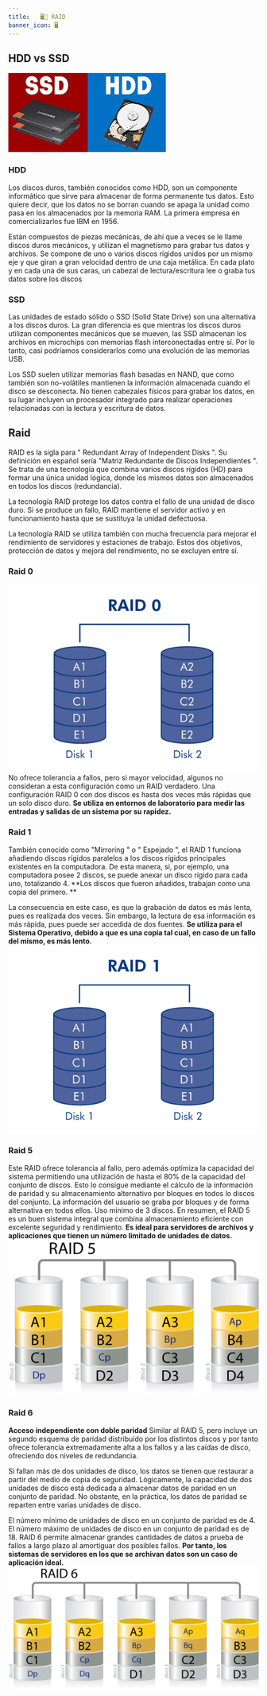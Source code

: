 ```yaml
---
title:   🖥🤯 RAID
banner_icon: 🖥
---
```

## HDD vs SSD
![Caracteristicas](/sistemas-distribuidos/Examen1/images/hhdssd.jpg)
### HDD
Los discos duros, también conocidos como HDD, son un componente informático que sirve para almacenar de forma permanente tus datos. Esto quiere decir, que los datos no se borran cuando se apaga la unidad como pasa en los almacenados por la memoria RAM. La primera empresa en comercializarlos fue IBM en 1956. 

Están compuestos de piezas mecánicas, de ahí que a veces se le llame discos duros mecánicos, y utilizan el magnetismo para grabar tus datos y archivos. Se compone de uno o varios discos rígidos unidos por un mismo eje y que giran a gran velocidad dentro de una caja metálica. En cada plato y en cada una de sus caras, un cabezal de lectura/escritura lee o graba tus datos sobre los discos

### SSD
Las unidades de estado sólido o SSD (Solid State Drive) son una alternativa a los discos duros. La gran diferencia es que mientras los discos duros utilizan componentes mecánicos que se mueven, las SSD almacenan los archivos en microchips con memorias flash interconectadas entre sí. Por lo tanto, casi podríamos considerarlos como una evolución de las memorias USB. 

Los SSD suelen utilizar memorias flash basadas en NAND, que como también son no-volátiles mantienen la información almacenada cuando el disco se desconecta. No tienen cabezales físicos para grabar los datos, en su lugar incluyen un procesador integrado para realizar operaciones relacionadas con la lectura y escritura de datos.


## Raid
RAID es la sigla para " Redundant Array of Independent Disks ". Su definición en español sería "Matriz Redundante de Discos Independientes ". Se trata de una tecnología que combina varios discos rígidos (HD) para formar una única unidad lógica, donde los mismos datos son almacenados en todos los discos (redundancia). 

La tecnología RAID protege los datos contra el fallo de una unidad de disco duro. Si se produce un fallo, RAID mantiene el servidor activo y en funcionamiento hasta que se sustituya la unidad defectuosa. 

La tecnología RAID se utiliza también con mucha frecuencia para mejorar el rendimiento de servidores y estaciones de trabajo. Estos dos objetivos, protección de datos y mejora del rendimiento, no se excluyen entre sí.

### Raid 0
![Caracteristicas](/sistemas-distribuidos/Examen1/images/raid0.jpg)
No ofrece tolerancia a fallos, pero si mayor velocidad, algunos no consideran a esta configuración como un RAID verdadero. Una configuración RAID 0 con dos discos es hasta dos veces más rápidas que un solo disco duro. **Se utiliza en entornos de laboratorio para medir las entradas y salidas de un sistema por su rapidez.**

### Raid 1
También conocido como "Mirroring " o " Espejado ", el RAID 1 funciona añadiendo discos rígidos paralelos a los discos rígidos principales existentes en la computadora. De esta manera, si, por ejemplo, una computadora posee 2 discos, se puede anexar un disco rígido para cada uno, totalizando 4. **Los discos que fueron añadidos, trabajan como una copia del primero. **

La consecuencia en este caso, es que la grabación de datos es más lenta, pues es realizada dos veces. Sin embargo, la lectura de esa información es más rápida, pues puede ser accedida de dos fuentes. **Se utiliza para el Sistema Operativo, debido a que es una copia tal cual, en caso de un fallo del mismo, es más lento.**
![Caracteristicas](/sistemas-distribuidos/Examen1/images/raid1.png)

### Raid 5
Este RAID ofrece tolerancia al fallo, pero además optimiza la capacidad del sistema permitiendo una utilización de hasta el 80% de la capacidad del conjunto de discos. Esto lo consigue mediante el cálculo de la información de paridad y su almacenamiento alternativo por bloques en todos lo discos del conjunto. La información del usuario se graba por bloques y de forma alternativa en todos ellos. Uso mínimo de 3 discos. En resumen, el RAID 5 es un buen sistema integral que combina almacenamiento eficiente con excelente seguridad y rendimiento. **Es ideal para servidores de archivos y aplicaciones que tienen un número limitado de unidades de datos.**
![Caracteristicas](/sistemas-distribuidos/Examen1/images/raid5.png)

### Raid 6
**Acceso independiente con doble paridad**
Similar al RAID 5, pero incluye un segundo esquema de paridad distribuido por los distintos discos y por tanto ofrece tolerancia extremadamente alta a los fallos y a las caídas de disco, ofreciendo dos niveles de redundancia. 

Si fallan más de dos unidades de disco, los datos se tienen que restaurar a partir del medio de copia de seguridad. Lógicamente, la capacidad de dos unidades de disco está dedicada a almacenar datos de paridad en un conjunto de paridad. No obstante, en la práctica, los datos de paridad se reparten entre varias unidades de disco. 

El número mínimo de unidades de disco en un conjunto de paridad es de 4. El número máximo de unidades de disco en un conjunto de paridad es de 18. RAID 6 permite almacenar grandes cantidades de datos a prueba de fallos a largo plazo al amortiguar dos posibles fallos. **Por tanto, los sistemas de servidores en los que se archivan datos son un caso de aplicación ideal.**
![Caracteristicas](/sistemas-distribuidos/Examen1/images/raid6.png)
